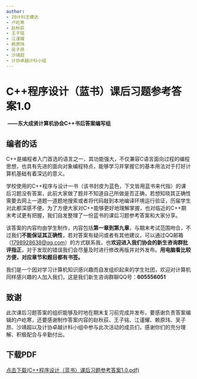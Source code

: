 ```yaml
---
author: 
- 20计科王健达
- 卢屹寒
- 赵秋荻
- 王子铭
- 江谨耀
- 赖原玮
- 吴子昂
- 沙靖超
- 计协卓越计科小组
---
```

# C++程序设计（蓝书）课后习题参考答案1.0

​																	                 **——东大成贤计算机协会C++书后答案编写组**



## 编者的话

​		C++是编程者入门首选的语言之一，其功能强大，不仅兼容C语言面向过程的编程思想，也具有先进的面向对象编程特点，能够学习并掌握它的基本用法对于打好计算机基础有着深远的意义。

​		学校使用的C++程序与设计一书（该书封皮为蓝色，下文皆用蓝书来代指）的课后习题没有答案，此前大家做了题并不知道自己所做是否正确，若想知晓其正确性需要去网上一道题一道题地搜索或者将代码敲到本地编译环境运行验证，历届学生对此都深感不便。为了方便大家对C++能够更好地理解掌握，也对临近的C++期末考试更有把握，我们自发整理了一份蓝书的课后习题参考答案和大家分享。

​		该答案的内容均由学生制作，内容包括**第一章到第九章**，与期末考试范围吻合，不过我们**不能保证其正确性**，若对答案有疑问或者有其他建议，可以通过QQ邮箱（1798928638@qq.com）的方式联系我，也**欢迎进入我们协会的新生咨询群批评指正**，对于发现的错误我们会尽量及时进行修改再版并对外发布。**用电脑看比较方便，对应章节和题目都有书签。**

​		我们是一个因对学习计算机知识感兴趣而自发组织起来的学生社团，欢迎对计算机同样感兴趣的人加入我们，这是我们新生咨询群聊QQ号：**605556051**																									



## 致谢

​		此次课后习题答案的组织能够及时地在期末复习前完成并发布，要感谢负责答案编辑的卢屹寒，还要感谢制作答案内容的赵秋荻、王子铭、江谨耀、赖原玮、吴子昂、沙靖超以及计协卓越计科小组中参与此次活动的成员们，感谢你们的充分理解、积极配合与辛勤付出。

## 下载PDF

[点击下载(C++程序设计（蓝书）课后习题参考答案1.0.pdf)](../../document/C++程序设计（蓝书）课后习题参考答案1.0.pdf)
